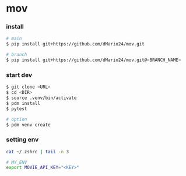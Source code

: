 # mov

### install
```bash
# main
$ pip install git+https://github.com/dMario24/mov.git

# branch
$ pip install git+https://github.com/dMario24/mov.git@<BRANCH_NAME>
```

### start dev
```bash
$ git clone <URL>
$ cd <DIR>
$ source .venv/bin/activate
$ pdm install
$ pytest

# option
$ pdm venv create
```

### setting env
```bash
cat ~/.zshrc | tail -n 3

# MY_ENV
export MOVIE_API_KEY="<KEY>"
```
